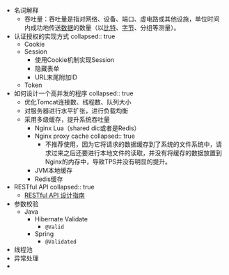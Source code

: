 - 名词解释
	- 吞吐量：吞吐量是指对网络、设备、端口、虚电路或其他设施，单位时间内成功地传送[数据](https://baike.baidu.com/item/%E6%95%B0%E6%8D%AE/5947370?fromModule=lemma_inlink)的数量（以[比特](https://baike.baidu.com/item/%E6%AF%94%E7%89%B9/3431582?fromModule=lemma_inlink)、[字节](https://baike.baidu.com/item/%E5%AD%97%E8%8A%82/1096318?fromModule=lemma_inlink)、分组等测量）。
- 认证授权的实现方式
  collapsed:: true
	- Cookie
	- Session
		- 使用Cookie机制实现Session
		- 隐藏表单
		- URL末尾附加ID
	- Token
- 如何设计一个高并发的程序
  collapsed:: true
	- 优化Tomcat连接数、线程数、队列大小
	- 对服务器进行水平扩张，进行负载均衡
	- 采用多级缓存，提升系统吞吐量
		- Nginx Lua（shared dic或者是Redis）
		- Nginx proxy cache
		  collapsed:: true
			- 不推荐使用，因为它将请求的数据缓存到了系统的文件系统中，请求过来之后还要进行本地文件的读取，并没有将缓存的数据放置到Nginx的内存中，导致TPS并没有明显的提升。
		- JVM本地缓存
		- Redis缓存
- RESTful API
  collapsed:: true
	- [RESTful API 设计指南](https://www.ruanyifeng.com/blog/2014/05/restful_api.html)
- 参数校验
	- Java
		- Hibernate Validate
			- `@Valid`
		- Spring
			- `@Validated`
- 线程池
- 异常处理
-